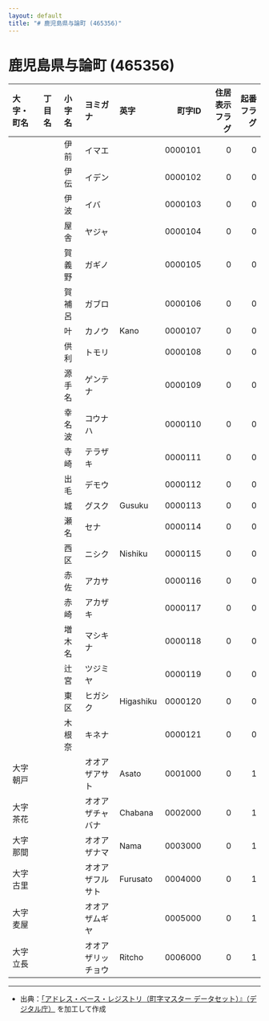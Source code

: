 ```yaml
---
layout: default
title: "# 鹿児島県与論町 (465356)"
---
```


# 鹿児島県与論町 (465356)

| 大字・町名 | 丁目名 | 小字名 | ヨミガナ | 英字 | 町字ID | 住居表示フラグ | 起番フラグ |
|:--------|:------|:------|:-----------------|:---------------------|--------:|----------:|--------:|
|  |  | 伊前 | イマエ |  | 0000101 | 0 | 0 |
|  |  | 伊伝 | イデン |  | 0000102 | 0 | 0 |
|  |  | 伊波 | イバ |  | 0000103 | 0 | 0 |
|  |  | 屋舎 | ヤジャ |  | 0000104 | 0 | 0 |
|  |  | 賀義野 | ガギノ |  | 0000105 | 0 | 0 |
|  |  | 賀補呂 | ガブロ |  | 0000106 | 0 | 0 |
|  |  | 叶 | カノウ | Kano | 0000107 | 0 | 0 |
|  |  | 供利 | トモリ |  | 0000108 | 0 | 0 |
|  |  | 源手名 | ゲンテナ |  | 0000109 | 0 | 0 |
|  |  | 幸名波 | コウナハ |  | 0000110 | 0 | 0 |
|  |  | 寺崎 | テラザキ |  | 0000111 | 0 | 0 |
|  |  | 出毛 | デモウ |  | 0000112 | 0 | 0 |
|  |  | 城 | グスク | Gusuku | 0000113 | 0 | 0 |
|  |  | 瀬名 | セナ |  | 0000114 | 0 | 0 |
|  |  | 西区 | ニシク | Nishiku | 0000115 | 0 | 0 |
|  |  | 赤佐 | アカサ |  | 0000116 | 0 | 0 |
|  |  | 赤崎 | アカザキ |  | 0000117 | 0 | 0 |
|  |  | 増木名 | マシキナ |  | 0000118 | 0 | 0 |
|  |  | 辻宮 | ツジミヤ |  | 0000119 | 0 | 0 |
|  |  | 東区 | ヒガシク | Higashiku | 0000120 | 0 | 0 |
|  |  | 木根奈 | キネナ |  | 0000121 | 0 | 0 |
| 大字朝戸 |  |  | オオアザアサト | Asato | 0001000 | 0 | 1 |
| 大字茶花 |  |  | オオアザチャバナ | Chabana | 0002000 | 0 | 1 |
| 大字那間 |  |  | オオアザナマ | Nama | 0003000 | 0 | 1 |
| 大字古里 |  |  | オオアザフルサト | Furusato | 0004000 | 0 | 1 |
| 大字麦屋 |  |  | オオアザムギヤ |  | 0005000 | 0 | 1 |
| 大字立長 |  |  | オオアザリッチョウ | Ritcho | 0006000 | 0 | 1 |

---

- 出典：[「アドレス・ベース・レジストリ（町字マスター データセット）』（デジタル庁）](https://www.digital.go.jp/policies/base_registry_address/) を加工して作成